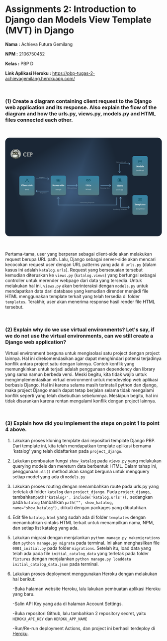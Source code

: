 # Assignments 2: Introduction to Django dan Models View Template (MVT) in Django

**Nama                 :** Achieva Futura Gemilang

**NPM                  :** 2106750452

**Kelas                :** PBP D

**Link Aplikasi Heroku :** https://pbp-tugas-2-achievagemilang.herokuapp.com/


<br/>

### (1) Create a diagram containing client request to the Django web application and its response. Also explain the flow of the diagram and how the urls.py, views.py, models.py and HTML files connected each other.

<br/>

![diagram](/images/bagan-pbp-tugas-2.png)

<br/>

Pertama-tama, user yang berperan sebagai client-side akan melakukan request berupa URL path. Lalu, Django sebagai server-side akan mencari kecocokan request user dengan URL patterns yang ada di `urls.py` (dalam kasus ini adalah `katalog.urls`). Request yang bersesuaian tersebut kemudian diteruskan ke `views.py` (`katalog.views`) yang berfungsi sebagai controller untuk merender webpage dari data yang tersedia. Untuk melakukan hal ini, `views.py` akan berinteraksi dengan `models.py` untuk mendapatkan data dari database yang kemudian dirender menjadi file HTML menggunakan template terkait yang telah tersedia di folder `templates`. Terakhir, user akan menerima response hasil render file HTML tersebut.

<br/>

### (2) Explain why do we use virtual environments? Let's say, if we do not use the virtual environments, can we still create a Django web application?

Virtual environment berguna untuk mengisolasi satu project dengan project lainnya. Hal ini direkomendasikan agar dapat menghindari potensi terjadinya konflik antara project satu dengan lainnya. Contoh konflik yang memungkinkan untuk terjadi adalah penggunaan dependency dan library yang sama namun berbeda versi. Meski begitu, kita tidak wajib untuk mengimplementasikan virtual environment untuk mendevelop web aplikasi berbasis Django. Hal ini karena selama masih terinstall python dan django, maka project Django masih dapat tetap berjalan selama tidak mengalami konflik seperti yang telah disebutkan sebelumnya. Meskipun begitu, hal ini tidak disarankan karena rentan mengalami konflik dengan project lainnya. 

<br/>

### (3) Explain how did you implement the steps on point 1 to point 4 above.

1. Lakukan proses kloning template dari repositori template Django PBP. Dari template ini, kita telah mendapatkan template aplikasi bernama 'katalog' yang telah didaftarkan pada `project_django`.


2. Lakukan pembuatan fungsi `show_katalog` pada `views.py` yang melakukan querying models dan mereturn data berbentuk HTML. Dalam tahap ini, penggunaan `all()` method akan sangat berguna untuk mengquery setiap model yang ada di `models.py`


3. Lakukan proses routing dengan menambahkan route pada urls.py yang terletak di folder `katalog` dan `project_django`. Pada `project_django`, tambahkan`path('katalog/', include('katalog.urls')),` sedangkan pada `katalog` tambahkan `path("", show_katalog, name="show_katalog"),` diikuti dengan packages yang dibutuhkan. 


4. Edit file `katalog.html` yang sudah ada di folder `templates` dengan menambahkan sintaks HTML terkait untuk menampilkan nama, NPM, dan setiap list katalog yang ada.


5. Lakukan migrasi dengan menjalankan `python manage.py makemigrations` dan `python manage.py migrate` pada terminal. Ini akan menghasilkan file `0001_initial.py` pada folder `migrations`. Setelah itu, load data yang telah ada pada file `initial_catalog_data` yang terletak pada folder `fixtures` dengan menjalankan `python manage.py loaddata initial_catalog_data.json` pada terminal.


6. Lakukan proses deployment menggunakan Heroku dengan melakukan hal berikut:
 
      -Buka halaman website Heroku, lalu lakukan pembuatan aplikasi Heroku yang baru.
      
      -Salin API Key yang ada di halaman Account Settings.
      
      -Buka repositori Github, lalu tambahkan 2 repository secret, yaitu `HEROKU_API_KEY` dan `HEROKU_APP_NAME`
      
      -Run/Re-run deployment Actions, dan project ini berhasil terdeploy di [Heroku](https://pbp-tugas-2-achievagemilang.herokuapp.com/). 
